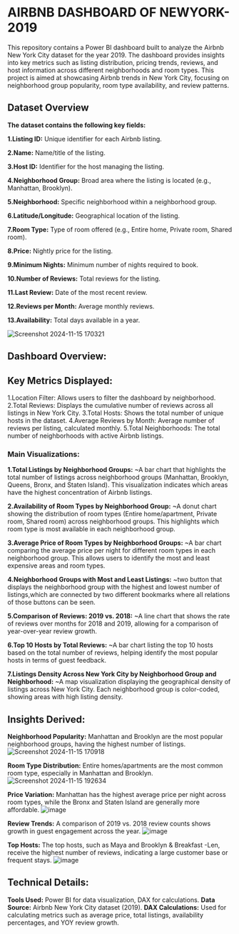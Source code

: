 # **AIRBNB DASHBOARD OF NEWYORK-2019**

This repository contains a Power BI dashboard built to analyze the Airbnb New York City dataset for the year 2019. The dashboard provides insights into key metrics such as listing distribution, pricing trends, reviews, and host information across different neighborhoods and room types. This project is aimed at showcasing Airbnb trends in New York City, focusing on neighborhood group popularity, room type availability, and review patterns.

## Dataset Overview
**The dataset contains the following key fields:**

**1.Listing ID:** Unique identifier for each Airbnb listing. 

**2.Name:** Name/title of the listing.

**3.Host ID:** Identifier for the host managing the listing.

**4.Neighborhood Group:** Broad area where the listing is located (e.g., Manhattan, Brooklyn).

**5.Neighborhood:** Specific neighborhood within a neighborhood group.

**6.Latitude/Longitude:** Geographical location of the listing.

**7.Room Type:** Type of room offered (e.g., Entire home, Private room, Shared room).

**8.Price:** Nightly price for the listing.

**9.Minimum Nights:** Minimum number of nights required to book.

**10.Number of Reviews:** Total reviews for the listing.

**11.Last Review:** Date of the most recent review.

**12.Reviews per Month:** Average monthly reviews.

**13.Availability:** Total days available in a year.

![Screenshot 2024-11-15 170321](https://github.com/user-attachments/assets/0d557974-c656-4a09-aac2-3eae00fe6599)



## **Dashboard Overview:**

## Key Metrics Displayed:

1.Location Filter: Allows users to filter the dashboard by neighborhood.
2.Total Reviews: Displays the cumulative number of reviews across all listings in New York City.
3.Total Hosts: Shows the total number of unique hosts in the dataset.
4.Average Reviews by Month: Average number of reviews per listing, calculated monthly.
5.Total Neighborhoods: The total number of neighborhoods with active Airbnb listings.

### Main Visualizations:

**1.Total Listings by Neighborhood Groups:**
~A bar chart that highlights the total number of listings across neighborhood groups (Manhattan, Brooklyn, Queens, Bronx, and Staten Island). This visualization indicates which areas have the highest concentration of Airbnb listings.

**2.Availability of Room Types by Neighborhood Group:**
~A donut chart showing the distribution of room types (Entire home/apartment, Private room, Shared room) across neighborhood groups. This highlights which room type is most available in each neighborhood group.

**3.Average Price of Room Types by Neighborhood Groups:**
~A bar chart comparing the average price per night for different room types in each neighborhood group. This allows users to identify the most and least expensive areas and room types.

**4.Neighborhood Groups with Most and Least Listings:**
~two button that displays the neighborhood group with the highest and lowest number of listings,which are connected by two different bookmarks where all relations of those buttons can be seen.

**5.Comparison of Reviews: 2019 vs. 2018:**
~A line chart that shows the rate of reviews over months for 2018 and 2019, allowing for a comparison of year-over-year review growth.

**6.Top 10 Hosts by Total Reviews:**
~A bar chart listing the top 10 hosts based on the total number of reviews, helping identify the most popular hosts in terms of guest feedback.

**7.Listings Density Across New York City by Neighborhood Group and Neighborhood:**
~A map visualization displaying the geographical density of listings across New York City. Each neighborhood group is color-coded, showing areas with high listing density.

## Insights Derived:
**Neighborhood Popularity:** Manhattan and Brooklyn are the most popular neighborhood groups, having the highest number of listings.
![Screenshot 2024-11-15 170918](https://github.com/user-attachments/assets/136e8310-dfc6-484a-bfb5-d0111d1313bb)

**Room Type Distribution:** Entire homes/apartments are the most common room type, especially in Manhattan and Brooklyn.
![Screenshot 2024-11-15 192634](https://github.com/user-attachments/assets/a74b0f5d-81a0-4fae-82b9-945093a1c8ea)

**Price Variation:** Manhattan has the highest average price per night across room types, while the Bronx and Staten Island are generally more affordable.
![image](https://github.com/user-attachments/assets/ff36778d-b9f3-4d7f-82bb-edfb88e57e87)

**Review Trends:** A comparison of 2019 vs. 2018 review counts shows growth in guest engagement across the year.
![image](https://github.com/user-attachments/assets/90f6cef1-5ff1-4d10-b8b3-d94ba11445a5)

**Top Hosts:** The top hosts, such as Maya and Brooklyn & Breakfast -Len, receive the highest number of reviews, indicating a large customer base or frequent stays.
![image](https://github.com/user-attachments/assets/b92b48d2-cdef-43e3-bb1e-2b9ac54d5531)


## Technical Details:
**Tools Used:** Power BI for data visualization, DAX for calculations.
**Data Source:** Airbnb New York City dataset (2019).
**DAX Calculations:** Used for calculating metrics such as average price, total listings, availability percentages, and YOY review growth.

